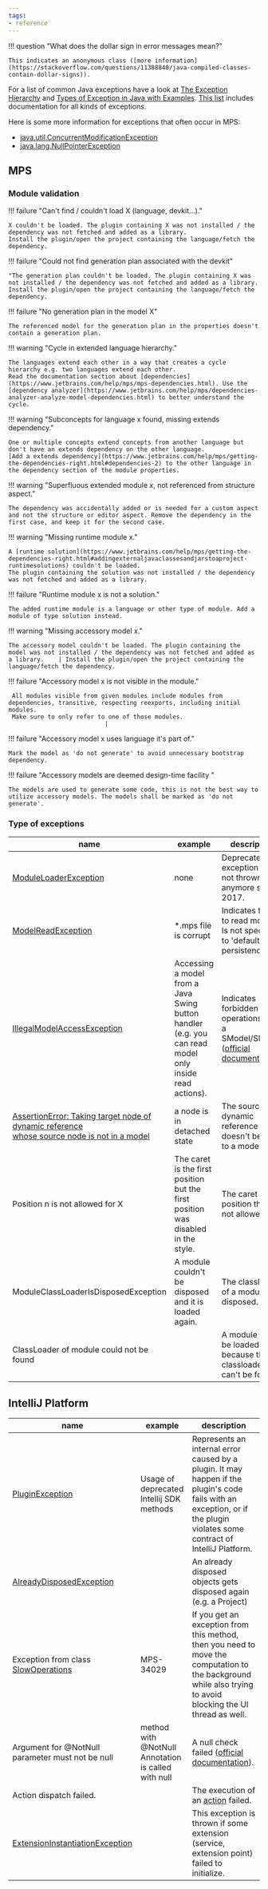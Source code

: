 ```yaml
---
tags:
- reference
---
```


!!! question "What does the dollar sign in error messages mean?"

    This indicates an anonymous class ([more information](https://stackoverflow.com/questions/11388840/java-compiled-classes-contain-dollar-signs)).

For a list of common Java exceptions have a look at [The Exception Hierarchy](https://docstore.mik.ua/orelly/java/langref/ch09_04.htm) and [Types of Exception in Java with Examples](https://www.geeksforgeeks.org/types-of-exception-in-java-with-examples/). [This list](https://docs.oracle.com/javase/7/docs/api/allclasses-noframe.html) includes documentation for all kinds of exceptions.

Here is some more information for exceptions that often occur in MPS:

- [java.util.ConcurrentModificationException](https://techvidvan.com/tutorials/java-concurrentmodificationexception/)
- [java.lang.NullPointerException](https://rollbar.com/blog/how-to-catch-and-fix-nullpointerexception-in-java/)

## MPS

### Module validation

!!! failure "Can't find / couldn't load X (language, devkit...)."

    X couldn't be loaded. The plugin containing X was not installed / the dependency was not fetched and added as a library.
    Install the plugin/open the project containing the language/fetch the dependency.

!!! failure "Could not find generation plan associated with the devkit"

    "The generation plan couldn't be loaded. The plugin containing X was not installed / the dependency was not fetched and added as a library.
    Install the plugin/open the project containing the language/fetch the dependency.

!!! failure "No generation plan in the model X"

    The referenced model for the generation plan in the properties doesn't contain a generation plan.

!!! warning "Cycle in extended language hierarchy."

    The languages extend each other in a way that creates a cycle hierarchy e.g. two languages extend each other.
    Read the documentation section about [dependencies](https://www.jetbrains.com/help/mps/mps-dependencies.html). Use the [dependency analyzer](https://www.jetbrains.com/help/mps/dependencies-analyzer-analyze-model-dependencies.html) to better understand the cycle.

!!! warning "Subconcepts for language x found, missing extends dependency."

    One or multiple concepts extend concepts from another language but don't have an extends dependency on the other language. 
    [Add a extends dependency](https://www.jetbrains.com/help/mps/getting-the-dependencies-right.html#dependencies-2) to the other language in the dependency section of the module properties.


!!! warning "Superfluous extended module x, not referenced from structure aspect."

    The dependency was accidentally added or is needed for a custom aspect and not the structure or editor aspect. Remove the dependency in the first case, and keep it for the second case.

!!! warning "Missing runtime module x."

    A [runtime solution](https://www.jetbrains.com/help/mps/getting-the-dependencies-right.html#addingexternaljavaclassesandjarstoaproject-runtimesolutions) couldn't be loaded.
    The plugin containing the solution was not installed / the dependency was not fetched and added as a library.                                                                                       

!!! failure "Runtime module x is not a solution." 

    The added runtime module is a language or other type of module. Add a module of type solution instead.

!!! warning "Missing accessory model x."

    The accessory model couldn't be loaded. The plugin containing the model was not installed / the dependency was not fetched and added as a library.    | Install the plugin/open the project containing the language/fetch the dependency.

!!! failure "Accessory model x is not visible in the module."

     All modules visible from given modules include modules from dependencies, transitive, respecting reexports, including initial modules.
     Make sure to only refer to one of those modules.
                               |

!!! failure "Accessory model x uses language it's part of."

    Mark the model as 'do not generate' to avoid unnecessary bootstrap dependency. 

!!! failure "Accessory models are deemed design-time facility "

    The models are used to generate some code, this is not the best way to utilize accessory models. The models shall be marked as 'do not generate'.

### Type of exceptions

| name                                                                                                                                                                                                                                                  | example                                                                                                | description                                                                                                                                                   |
|-------------------------------------------------------------------------------------------------------------------------------------------------------------------------------------------------------------------------------------------------------|--------------------------------------------------------------------------------------------------------|---------------------------------------------------------------------------------------------------------------------------------------------------------------|
| [ModuleLoaderException](https://github.com/JetBrains/MPS/blob/a704d1397ef7a04769a6c65fe4e257b3c4ce7303/plugins/mps-build/languages/build.mps/source_gen/jetbrains/mps/build/mps/util/ModuleLoaderException.java#L14)                                  | none                                                                                                   | Deprecated exception that is not thrown anymore since 2017.                                                                                                   |
| [ModelReadException](https://github.com/JetBrains/MPS/blob/6f2f932bd21b581cce437a253414c46ce4cbe5f4/core/persistence/source/jetbrains/mps/smodel/persistence/def/ModelReadException.java#L25)                                                         | *.mps file is corrupt                                                                                  | Indicates failure to read model. Is not specific to 'default' persistence.                                                                                    |
| [IllegalModelAccessException](https://github.com/JetBrains/MPS/blob/78a8983d975c3177461ae2553fd253bdc63baab6/core/smodel/source/jetbrains/mps/smodel/IllegalModelAccessException.java#L25)                                                            | Accessing a model from a Java Swing button handler (e.g. you can read model only inside read actions). | Indicates forbidden operations over a SModel/SNode ([official documentation](https://www.jetbrains.com/help/mps/2021.3/smodel-language.html#accesslanguage)). |
| [AssertionError: Taking target node of dynamic reference<br />whose source node is not in a model](https://github.com/JetBrains/MPS/blob/6f2f932bd21b581cce437a253414c46ce4cbe5f4/core/kernel/source/jetbrains/mps/smodel/DynamicReference.java#L116) | a node is in detached state                                                                            | The source of a dynamic reference doesn't belong to a model.                                                                                                  |
| Position n is not allowed for X                                                                                                                                                                                                                       | The caret is the first position but the first position was disabled in the style.                      | The caret is in a position that is not allowed.                                                                                                               |
| ModuleClassLoaderIsDisposedException                                                                                                                                                                                                                  | A module couldn't be disposed and it is loaded again.                                                  | The classloader of a module is disposed.                                                                                                                      |
| ClassLoader of module could not be found                                                                                                                                                                                                              |                                                                                                        | A module can't be loaded because the classloader can't be found.                                                                                              |

## IntelliJ Platform
| name                                                                                                                                                                                                                              | example                                             | description                                                                                                                                                                |
|-----------------------------------------------------------------------------------------------------------------------------------------------------------------------------------------------------------------------------------|-----------------------------------------------------|----------------------------------------------------------------------------------------------------------------------------------------------------------------------------|
| [PluginException](https://github.com/JetBrains/intellij-community/blob/9c46ff89dad4fc9a3e1db98ef0d0a735d4d89da2/platform/core-api/src/com/intellij/diagnostic/PluginException.java#L23)                                           | Usage of deprecated Intellij SDK methods            | Represents an internal error caused by a plugin. It may happen if the plugin's code fails with an exception, or if the plugin violates some contract of IntelliJ Platform. |
| [AlreadyDisposedException](https://github.com/JetBrains/intellij-community/blob/e4473f80a9d86ed179a41341f40796f18d254113/platform/core-api/src/com/intellij/serviceContainer/AlreadyDisposedException.java#L10)                   |                                                     | An already disposed objects gets disposed again (e.g. a Project)                                                                                                           |
| Exception from class [SlowOperations](https://github.com/JetBrains/intellij-community/blob/6985bb671272813dca262fdd751da5d038fe582b/platform/core-api/src/com/intellij/util/SlowOperations.java#L34)                              | MPS-34029                                           | If you get an exception from this method, then you need to move the computation to the background while also trying to avoid blocking the UI thread as well.               |
| Argument for @NotNull parameter must not be null                                                                                                                                                                                  | method with @NotNull Annotation is called with null | A null check failed ([official documentation](https://www.jetbrains.com/help/idea/nullable-and-notnull-annotations.html)).                                                 |
| Action dispatch failed.                                                                                                                                                                                                           |                                                     | The execution of an [action](https://plugins.jetbrains.com/docs/intellij/plugin-actions.html) failed.                                                                      |
| [ExtensionInstantiationException](https://github.com/JetBrains/intellij-community/blob/96b435d8d06965a2751c1d308ceb2240df26b656/platform/extensions/src/com/intellij/openapi/extensions/ExtensionInstantiationException.java#L13) |                                                     | This exception is thrown if some extension (service, extension point) failed to initialize.                                                                                |
